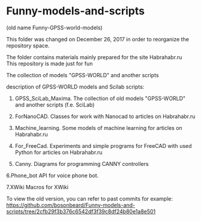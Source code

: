 Funny-models-and-scripts
=================================

(old name Funny-GPSS-world-models)  
  
This folder was changed on December 26, 2017 in order to reorganize the repository space.  

The folder contains materials mainly prepared for the site Habrahabr.ru   
This repository is made just for fun


The collection of models "GPSS-WORLD" and another scripts

description of GPSS-WORLD models and Scilab scripts:

1. GPSS_SciLab_Maxima.
The collection of old models "GPSS-WORLD" and another scripts (f.e. SciLab)

2. ForNanoCAD.
Classes for work with Nanocad to articles on Habrahabr.ru  

3. Machine_learning.
Some models of machine learning for articles on Habrahabr.ru  

4. For_FreeCad.
Experiments and simple programs for FreeCAD with used Python for articles on Habrahabr.ru  

5. Canny.
Diagrams for programming CANNY controllers

6.Phone_bot
API for voice phone bot.  

7.XWiki
Macros for XWiki
 
To view the old version, you can refer to past commits for example:  
https://github.com/bosonbeard/Funny-models-and-scripts/tree/2cfb29f3b376c6542df3f39c8df24b80e1a8e501
